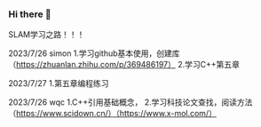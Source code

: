 ### Hi there 👋

SLAM学习之路！！！

2023/7/26   simon
1.学习github基本使用，创建库 （https://zhuanlan.zhihu.com/p/369486197）
2.学习C++第五章

2023/7/27
1.第五章编程练习

2023/7/26   wqc
1.C++引用基础概念，
2.学习科技论文查找，阅读方法（https://www.scidown.cn/）（https://www.x-mol.com/）

